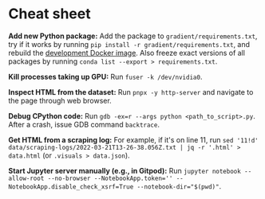 # Cheat sheet

**Add new Python package:**
Add the package to `gradient/requirements.txt`,
try if it works by running `pip install -r gradient/requirements.txt`,
and rebuild the [development Docker image](env.md).
Also freeze exact versions of all packages by running
`conda list --export > requirements.txt`.

**Kill processes taking up GPU:**
Run `fuser -k /dev/nvidia0`.

**Inspect HTML from the dataset:**
Run `pnpx -y http-server` and navigate to the page through web browser.

**Debug CPython code:**
Run `gdb -ex=r --args python <path_to_script>.py`.
After a crash, issue GDB command `backtrace`.

**Get HTML from a scraping log:**
For example, if it's on line 11, run
`sed '11!d' data/scraping-logs/2022-03-21T13-26-38.056Z.txt
| jq -r '.html' > data.html`
(or `.visuals > data.json`).

**Start Jupyter server manually (e.g., in Gitpod):**
Run `jupyter notebook --allow-root --no-browser --NotebookApp.token=''
--NotebookApp.disable_check_xsrf=True --notebook-dir="$(pwd)"`.
